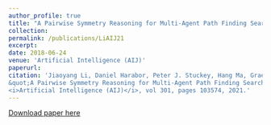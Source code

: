 ```yaml
---
author_profile: true
title: "A Pairwise Symmetry Reasoning for Multi-Agent Path Finding Search"
collection:
permalink: /publications/LiAIJ21
excerpt: 
date: 2018-06-24
venue: 'Artificial Intelligence (AIJ)'
paperurl:
citation: 'Jiaoyang Li, Daniel Harabor, Peter J. Stuckey, Hang Ma, Graeme Gange and Sven Koenig. (2021). 
&quot;A Pairwise Symmetry Reasoning for Multi-Agent Path Finding Search.&quot; 
<i>Artificial Intelligence (AIJ)</i>, vol 301, pages 103574, 2021.'
---
```


[Download paper here](http://jiaoyang-li.github.io/files/2018-ICAPS.pdf)
